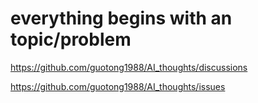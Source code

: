 # everything begins with an topic/problem

https://github.com/guotong1988/AI_thoughts/discussions

https://github.com/guotong1988/AI_thoughts/issues
